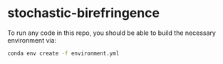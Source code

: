 # stochastic-birefringence

To run any code in this repo, you should be able to build the necessary environment via:

```bash
conda env create -f environment.yml
```

